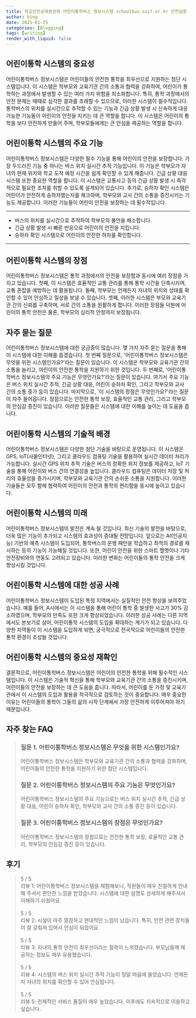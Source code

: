 ```yaml
---
title: 학교안전공제중앙회 어린이통학버스 정보시스템 schoolbus.ssif.or.kr 안전검증
author: bing
date: 2025-01-25
categories: [Blogging]
tags: [writing]
render_with_liquid: false
---
```



<h2 id='어린이통학 시스템의 중요성'>어린이통학 시스템의 중요성</h2>

<p>어린이통학버스 정보시스템은 어린이들의 안전한 통학을 최우선으로 지원하는 첨단 시스템입니다. 이 시스템은 학부모와 교육기관 간의 소통과 협력을 강화하여, 어린이가 통학하는 과정에서 발생할 수 있는 여러 가지 위험을 최소화합니다. 특히, 통학 과정에서의 안전 문제는 때때로 심각한 결과를 초래할 수 있으므로, 이러한 시스템이 필수적입니다. 통학버스의 위치를 실시간으로 추적할 수 있는 기능과 긴급 상황 발생 시 신속하게 대응 가능한 기능들이 어린이의 안전을 지키는 데 큰 역할을 합니다. 이 시스템은 어린이의 통학을 보다 안전하게 만들어 주며, 학부모들에게는 큰 안심을 제공하는 역할을 합니다.</p>

<h2 id='어린이통학 시스템의 주요 기능'>어린이통학 시스템의 주요 기능</h2>

<p>어린이통학버스 정보시스템은 다양한 필수 기능을 통해 어린이의 안전을 보장합니다. 가장 두드러진 기능 중 하나는 버스 위치 실시간 추적 기능입니다. 이 기능은 학부모가 자녀의 현재 위치와 학교 도착 예정 시간을 쉽게 확인할 수 있게 해줍니다. 긴급 상황 대응 시스템 또한 중요한 역할을 합니다. 이 시스템은 교통사고 등의 긴급 상황 발생 시 즉각적으로 필요한 조치를 취할 수 있도록 설계되어 있습니다. 추가로, 승하차 확인 시스템은 어린이가 안전하게 승하차했는지를 체크하며, 학부모와 교사 간의 소통을 증진시키는 기능도 제공합니다. 이러한 기능들이 어린이 안전을 보장하는 데 필수적입니다.</p>

<hr />

<ul>
    <li>버스의 위치를 실시간으로 추적하여 학부모의 불안을 해소합니다.</li>
    <li>긴급 상황 발생 시 빠른 반응으로 어린이의 안전을 지킵니다.</li>
    <li>승하차 확인 시스템으로 어린이의 안전한 하차를 확인합니다.</li>
</ul>

<hr />

<h2 id='어린이통학 시스템의 장점'>어린이통학 시스템의 장점</h2>

<p>어린이통학버스 정보시스템은 통학 과정에서의 안전을 보장함과 동시에 여러 장점을 가지고 있습니다. 첫째, 이 시스템은 효율적인 교통 관리를 통해 통학 시간을 단축시키며, 교통 혼잡을 예방하는 데 활용됩니다. 둘째, 학부모는 언제든지 자녀의 위치와 상태를 확인할 수 있어 안심하고 일상을 보낼 수 있습니다. 셋째, 이러한 시스템은 부모와 교육기관 간의 신뢰를 구축하며, 서로 간의 소통을 원활하게 합니다. 이러한 장점들 덕분에 어린이의 통학 안전은 물론, 학부모의 심리적 안정까지 보장됩니다.</p>

<h2 id='자주 묻는 질문'>자주 묻는 질문</h2>

<p>어린이통학버스 정보시스템에 대한 궁금증이 많습니다. 몇 가지 자주 묻는 질문을 통해 이 시스템에 대한 이해를 돕겠습니다. 첫 번째 질문으로, '어린이통학버스 정보시스템은 무엇을 위한 시스템인가요?'라는 질문이 있습니다. 이 시스템은 학부모와 교육기관 간의 소통을 늘리고, 어린이의 안전한 통학을 지원하기 위한 것입니다. 두 번째로, '어린이통학버스 정보시스템의 주요 기능은 무엇인가요?'라는 질문이 있습니다. 여기서 주요 기능은 버스 위치 실시간 추적, 긴급 상황 대응, 어린이 승하차 확인, 그리고 학부모와 교사 간의 소통 증가 등이 있습니다. 마지막으로, '이 시스템의 장점은 무엇인가요?'라는 질문이 자주 들어옵니다. 장점으로는 안전한 통학 보장, 효율적인 교통 관리, 그리고 학부모의 안심감 증진이 있습니다. 이러한 질문들은 시스템에 대한 이해를 높이는 데 도움을 줍니다.</p>

<h2 id='어린이통학 시스템의 기술적 배경'>어린이통학 시스템의 기술적 배경</h2>

<p>어린이통학버스 정보시스템은 다양한 첨단 기술을 바탕으로 운영됩니다. 이 시스템은 GPS, IoT(사물인터넷), 그리고 클라우드 컴퓨팅 기술을 활용하여 실시간 데이터 처리가 가능합니다. 실시간 GPS 위치 추적 기술은 버스의 정확한 위치 정보를 제공하고, IoT 기술을 통해 어린이와 버스 간의 연결성을 높입니다. 클라우드 컴퓨팅은 데이터 저장 및 처리의 효율성을 증가시키며, 학부모와 교육기관 간의 손쉬운 소통을 지원합니다. 이러한 기술들은 모두 함께 협력하여 어린이의 안전과 통학의 편리함을 동시에 높이고 있습니다.</p>

<h2 id='어린이통학 시스템의 미래'>어린이통학 시스템의 미래</h2>

<p>어린이통학버스 정보시스템의 발전은 계속 될 것입니다. 최신 기술의 발전을 바탕으로, 더욱 많은 기능이 추가되고 시스템의 효과성이 증대될 전망입니다. 앞으로는 AI(인공지능) 기반의 예측 시스템이 도입되어, 통학버스의 운행 패턴을 학습하고 최적의 경로를 제시하는 등의 기능이 가능해질 것입니다. 또한, 어린이 안전을 위한 스마트 헬멧이나 기타 안전장비와의 연동도 고려되고 있습니다. 이러한 변화는 어린이들의 통학 안전을 크게 향상시킬 것입니다.</p>

<h2 id='어린이통학 시스템에 대한 성공 사례'>어린이통학 시스템에 대한 성공 사례</h2>

<p>어린이통학버스 정보시스템이 도입된 특정 지역에서는 실질적인 안전 향상을 보여주었습니다. 예를 들어, A시에서는 이 시스템을 통해 어린이 통학 중 발생한 사고가 30% 감소하였으며, 학부모의 만족도 또한 크게 향상되었습니다. 이러한 성공 사례는 다른 지역에서도 본보기로 삼아, 어린이통학 시스템의 도입을 확대하는 계기가 되고 있습니다. 다양한 지역들이 이 시스템을 도입하게 되면, 궁극적으로 전국적으로 어린이들의 안전한 통학 환경이 조성될 것입니다.</p>

<h2 id='어린이통학 시스템의 중요성 재확인'>어린이통학 시스템의 중요성 재확인</h2>

<p>결론적으로, 어린이통학버스 정보시스템은 어린이의 안전한 통학을 위해 필수적인 시스템입니다. 이 시스템은 기술적 혁신을 통해 학부모와 교육기관 간의 소통을 증진시키며, 어린이들의 안전을 보장하는 데 큰 도움을 줍니다. 따라서, 어린이를 둔 가정 및 교육기관에서 이 시스템의 도입과 활용을 적극적으로 검토하는 것이 중요합니다. 매우 중요한 이유는 어린이들의 통학이 그들의 삶의 시작 단계에서 가장 안전하게 이루어져야 하기 때문입니다.</p>


<h2 id='자주_찾는_FAQ'>자주 찾는 FAQ</h2>
<div itemscope="" itemtype="https://schema.org/FAQPage"> 
<blockquote> 
<div itemscope="" itemprop="mainEntity" itemtype="https://schema.org/Question"> 
<h3 itemprop="name">질문 1. 어린이통학버스 정보시스템은 무엇을 위한 시스템인가요?</h3> 
<div itemscope="" itemprop="acceptedAnswer" itemtype="https://schema.org/Answer"> 
<span itemprop="text"> 
<p>어린이통학버스 정보시스템은 학부모와 교육기관 간의 소통과 협력을 강화하며, 어린이들의 안전한 통학을 지원하기 위한 첨단 시스템입니다.</p> 
</span> 
</div> 
</div> 
<div itemscope="" itemprop="mainEntity" itemtype="https://schema.org/Question"> 
<h3 itemprop="name">질문 2. 어린이통학버스 정보시스템의 주요 기능은 무엇인가요?</h3> 
<div itemscope="" itemprop="acceptedAnswer" itemtype="https://schema.org/Answer"> 
<span itemprop="text"> 
<p>어린이통학버스 정보시스템의 주요 기능으로는 버스 위치 실시간 추적, 긴급 상황 대응, 어린이 승하차 확인, 학부모와 교사 간의 소통 증진 등이 있습니다.</p> 
</span> 
</div> 
</div> 
<div itemscope="" itemprop="mainEntity" itemtype="https://schema.org/Question"> 
<h3 itemprop="name">질문 3. 어린이통학버스 정보시스템의 장점은 무엇인가요?</h3> 
<div itemscope="" itemprop="acceptedAnswer" itemtype="https://schema.org/Answer"> 
<span itemprop="text"> 
<p>어린이통학버스 정보시스템의 장점으로는 안전한 통학 보장, 효율적인 교통 관리, 학부모의 안심감 증진 등이 있습니다.</p> 
</span> 
</div> 
</div> 
</blockquote> 
</div>
<h2 id='후기'>후기</h2>
<div itemscope itemtype="https://schema.org/Product">
  <blockquote>
  <div itemprop="review" itemscope itemtype="https://schema.org/Review">
      <div itemprop="reviewRating" itemscope itemtype="https://schema.org/Rating"> <span itemprop="ratingValue">5</span> / <span itemprop="bestRating">5</span> </div>
      <span itemprop="reviewBody">리뷰 1: 어린이통학버스 정보시스템을 체험해보니, 직원들이 매우 친절하게 안내해 주셔서 편안한 느낌을 받았습니다. 시스템에 대한 설명도 상세하게 해주셔서 이해하기 쉬웠어요.</span>
  </div>
  <br>
  <div itemprop="review" itemscope itemtype="https://schema.org/Review">
      <div itemprop="reviewRating" itemscope itemtype="https://schema.org/Rating"> <span itemprop="ratingValue">5</span> / <span itemprop="bestRating">5</span> </div>
      <span itemprop="reviewBody">리뷰 2: 시설이 아주 깔끔하고 현대적인 느낌이 났습니다. 특히, 안전 관련 장치들이 잘 갖춰져 있어서 안심이 되었어요.</span>
  </div>
  <br>
  <div itemprop="review" itemscope itemtype="https://schema.org/Review">
      <div itemprop="reviewRating" itemscope itemtype="https://schema.org/Rating"> <span itemprop="ratingValue">5</span> / <span itemprop="bestRating">5</span> </div>
      <span itemprop="reviewBody">리뷰 3: 자녀의 통학 안전이 최우선이라는 철학이 느껴졌습니다. 부모님들께 제공하는 정보도 매우 유용했습니다.</span>
  </div>
  <br>
  <div itemprop="review" itemscope itemtype="https://schema.org/Review">
      <div itemprop="reviewRating" itemscope itemtype="https://schema.org/Rating"> <span itemprop="ratingValue">5</span> / <span itemprop="bestRating">5</span> </div>
      <span itemprop="reviewBody">리뷰 4: 시스템의 버스 위치 실시간 추적 기능이 정말 마음에 들었습니다. 언제든지 자녀의 위치를 확인할 수 있어 안심됩니다.</span>
  </div>
  <br>
  <div itemprop="review" itemscope itemtype="https://schema.org/Review">
      <div itemprop="reviewRating" itemscope itemtype="https://schema.org/Rating"> <span itemprop="ratingValue">5</span> / <span itemprop="bestRating">5</span> </div>
      <span itemprop="reviewBody">리뷰 5: 전체적인 서비스 품질이 매우 높았습니다. 이후에도 지속적으로 이용하고 싶습니다.</span>
  </div>
  </blockquote>
</div>
